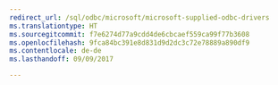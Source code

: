 ```yaml
---
redirect_url: /sql/odbc/microsoft/microsoft-supplied-odbc-drivers
ms.translationtype: HT
ms.sourcegitcommit: f7e6274d77a9cdd4de6cbcaef559ca99f77b3608
ms.openlocfilehash: 9fca84bc391e8d831d9d2dc3c72e78889a890df9
ms.contentlocale: de-de
ms.lasthandoff: 09/09/2017

---
```

